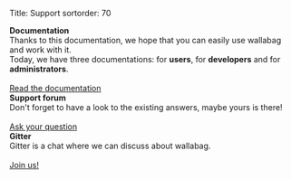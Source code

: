 Title: Support
sortorder: 70

<div class="col-lg-6">
    <div class="panel panel-default">
      <div class="panel-body">
        <i class="fa fa-book fa-lg"></i> <strong>Documentation</strong>
      </div>
      <div class="panel-footer">Thanks to this documentation, we hope that you can easily use wallabag and work with it.<br />Today, we have three documentations: for <strong>users</strong>, for <strong>developers</strong> and for <strong>administrators</strong>. <br /><br /><a href="http://doc.wallabag.org" class="btn btn-default">Read the documentation</a></div>
    </div>
</div>
<div class="col-lg-6">
    <div class="panel panel-default">
      <div class="panel-body">
        <i class="fa fa-question-circle fa-lg"></i> <strong>Support forum</strong>
      </div>
      <div class="panel-footer">Don't forget to have a look to the existing answers, maybe yours is there! <br /><br /><a href="http://support.wallabag.org" class="btn btn-default">Ask your question</a></div>
    </div>
</div>
<div class="col-lg-12">
    <div class="panel panel-default">
      <div class="panel-body">
        <i class="fa fa-question-circle fa-lg"></i> <strong>Gitter</strong>
      </div>
      <div class="panel-footer">Gitter is a chat where we can discuss about wallabag. <br /><br /><a href="https://gitter.im/wallabag/wallabag" class="btn btn-default">Join us!</a></div>
    </div>
</div>
